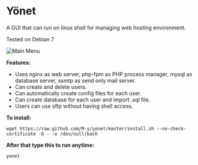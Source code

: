 Yönet
=====================
A GUI that can run on linux shell for managing web hosting environment. 

Tested on Debian 7

![Main Menu][1]

**Features:**
* Uses nginx as web server, php-fpm as PHP process manager, mysql as database server, ssmtp as send only mail server.
* Can create and delete users.
* Can automatically create config files for each user.
* Can create database for each user and import .sql file.
* Users can use sftp without having shell access.

**To install:**

    wget https://raw.github.com/M-y/yonet/master/install.sh --no-check-certificate -O - -o /dev/null|bash

**After that type this to run anytime:**

    yonet

  [1]: https://dl.dropboxusercontent.com/content_link/AxAbOEN2yCKbhSaWYKdjbOaJSUHYdZyWMWbo1TyQIcLdUAC9NPL3Jtuly9fZiQ2V?dl=1 "Main Menu"
